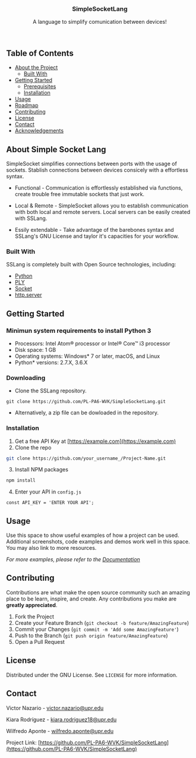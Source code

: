 

  <h3 align="center">SimpleSocketLang</h3>

  <p align="center">
    A language to simplify comunication between devices!
    <br />
    <br />
    <br />
  </p>
</p>



<!-- TABLE OF CONTENTS -->
## Table of Contents

* [About the Project](#about-the-project)
  * [Built With](#built-with)
* [Getting Started](#getting-started)
  * [Prerequisites](#prerequisites)
  * [Installation](#installation)
* [Usage](#usage)
* [Roadmap](#roadmap)
* [Contributing](#contributing)
* [License](#license)
* [Contact](#contact)
* [Acknowledgements](#acknowledgements)



<!-- ABOUT THE PROJECT -->
## About Simple Socket Lang

SimpleSocket simplifies connections between ports with the usage of sockets. Stablish connections between devices consicely with a effortless syntax.

* Functional - Communication is effortlessly established via functions, create trouble free immutable sockets that just work.

* Local & Remote - SimpleSocket allows you to establish communication with both local and remote servers. Local servers can be easily created with SSLang.

* Essily extendable - Take advantage of the barebones syntax and SSLang's GNU License and taylor it's capacities for your workflow. 

### Built With
SSLang is completely built with Open Source technologies, including: 

* [Python](https://www.python.org)
* [PLY](https://www.dabeaz.com/ply/)
* [Socket](https://docs.python.org/3/library/socket.html)
* [http.server](https://docs.python.org/3/library/http.server.html)




<!-- GETTING STARTED -->
## Getting Started

### Minimun system requirements to install Python 3

* Processors: Intel Atom® processor or Intel® Core™ i3 processor
* Disk space: 1 GB
* Operating systems: Windows* 7 or later, macOS, and Linux
* Python* versions: 2.7.X, 3.6.X

### Downloading 


* Clone the SSLang repository.
```terminal
git clone https://github.com/PL-PA6-WVK/SimpleSocketLang.git
```
* Alternatively, a zip file can be dowloaded in the repository. 

### Installation

1. Get a free API Key at [https://example.com](https://example.com)
2. Clone the repo
```sh
git clone https://github.com/your_username_/Project-Name.git
```
3. Install NPM packages
```sh
npm install
```
4. Enter your API in `config.js`
```JS
const API_KEY = 'ENTER YOUR API';
```



<!-- USAGE EXAMPLES -->
## Usage

Use this space to show useful examples of how a project can be used. Additional screenshots, code examples and demos work well in this space. You may also link to more resources.

_For more examples, please refer to the [Documentation](https://example.com)_


<!-- CONTRIBUTING -->
## Contributing

Contributions are what make the open source community such an amazing place to be learn, inspire, and create. Any contributions you make are **greatly appreciated**.

1. Fork the Project
2. Create your Feature Branch (`git checkout -b feature/AmazingFeature`)
3. Commit your Changes (`git commit -m 'Add some AmazingFeature'`)
4. Push to the Branch (`git push origin feature/AmazingFeature`)
5. Open a Pull Request



<!-- LICENSE -->
## License

Distributed under the GNU License. See `LICENSE` for more information.



<!-- CONTACT -->
## Contact

Victor Nazario - victor.nazario@upr.edu

Kiara Rodríguez - kiara.rodriguez18@upr.edu

Wilfredo Aponte - wilfredo.aponte@upr.edu

Project Link: [https://github.com/PL-PA6-WVK/SimpleSocketLang](https://github.com/PL-PA6-WVK/SimpleSocketLang)




<!-- MARKDOWN LINKS & IMAGES -->
<!-- https://www.markdownguide.org/basic-syntax/#reference-style-links -->
[contributors-shield]: https://img.shields.io/github/contributors/othneildrew/Best-README-Template.svg?style=flat-square
[contributors-url]: https://github.com/othneildrew/Best-README-Template/graphs/contributors
[forks-shield]: https://img.shields.io/github/forks/othneildrew/Best-README-Template.svg?style=flat-square
[forks-url]: https://github.com/othneildrew/Best-README-Template/network/members
[stars-shield]: https://img.shields.io/github/stars/othneildrew/Best-README-Template.svg?style=flat-square
[stars-url]: https://github.com/othneildrew/Best-README-Template/stargazers
[issues-shield]: https://img.shields.io/github/issues/othneildrew/Best-README-Template.svg?style=flat-square
[issues-url]: https://github.com/othneildrew/Best-README-Template/issues
[license-shield]: https://img.shields.io/github/license/othneildrew/Best-README-Template.svg?style=flat-square
[license-url]: https://github.com/othneildrew/Best-README-Template/blob/master/LICENSE.txt
[linkedin-shield]: https://img.shields.io/badge/-LinkedIn-black.svg?style=flat-square&logo=linkedin&colorB=555
[linkedin-url]: https://linkedin.com/in/othneildrew
[product-screenshot]: images/screenshot.png
